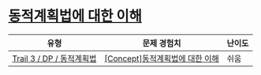 # [동적계획법에 대한 이해](https://https://en.codetree.ai/trails/complete/curated-cards/intro-dynamic-programming-concept)

|유형|문제 경험치|난이도|
|---|---|---|
|[Trail 3 / DP / 동적계획법](https://https://en.codetree.ai/trail-info/novice-high/)|[[Concept]동적계획법에 대한 이해](https://https://en.codetree.ai/trails/complete/curated-cards/intro-dynamic-programming-concept/)|쉬움|

